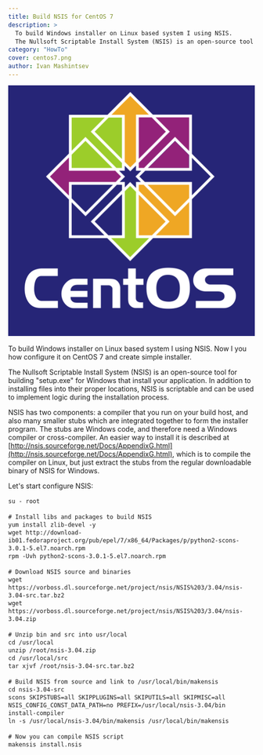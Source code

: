 ```yaml
---
title: Build NSIS for CentOS 7
description: >
  To build Windows installer on Linux based system I using NSIS. 
  The Nullsoft Scriptable Install System (NSIS) is an open-source tool for building "setup.exe" for Windows that install your application.
category: "HowTo"
cover: centos7.png
author: Ivan Mashintsev
---
```

![CentOS 7](centos7.png)


To build Windows installer on Linux based system I using NSIS. Now I you how configure it on CentOS 7
and create simple installer.

The Nullsoft Scriptable Install System (NSIS) is an open-source tool for building "setup.exe" for Windows that install your application. 
In addition to installing files into their proper locations, NSIS is scriptable and can be used to implement logic during the installation process.

NSIS has two components: a compiler that you run on your build host, and also many smaller stubs which are integrated together to form the installer program. 
The stubs are Windows code, and therefore need a Windows compiler or cross-compiler. 
An easier way to install it is described at [http://nsis.sourceforge.net/Docs/AppendixG.html](http://nsis.sourceforge.net/Docs/AppendixG.html), 
which is to compile the compiler on Linux, but just extract the stubs from the regular downloadable binary of NSIS for Windows.

Let's start configure NSIS:

```
su - root

# Install libs and packages to build NSIS
yum install zlib-devel -y
wget http://download-ib01.fedoraproject.org/pub/epel/7/x86_64/Packages/p/python2-scons-3.0.1-5.el7.noarch.rpm
rpm -Uvh python2-scons-3.0.1-5.el7.noarch.rpm

# Download NSIS source and binaries
wget https://vorboss.dl.sourceforge.net/project/nsis/NSIS%203/3.04/nsis-3.04-src.tar.bz2
wget https://vorboss.dl.sourceforge.net/project/nsis/NSIS%203/3.04/nsis-3.04.zip

# Unzip bin and src into usr/local
cd /usr/local
unzip /root/nsis-3.04.zip
cd /usr/local/src
tar xjvf /root/nsis-3.04-src.tar.bz2

# Build NSIS from source and link to /usr/local/bin/makensis
cd nsis-3.04-src
scons SKIPSTUBS=all SKIPPLUGINS=all SKIPUTILS=all SKIPMISC=all NSIS_CONFIG_CONST_DATA_PATH=no PREFIX=/usr/local/nsis-3.04/bin install-compiler
ln -s /usr/local/nsis-3.04/bin/makensis /usr/local/bin/makensis

# Now you can compile NSIS script
makensis install.nsis
```
